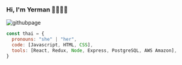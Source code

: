 ### Hi, I'm Yerman 👋👨🏾‍💻
![githubpage](https://user-images.githubusercontent.com/85423020/155056015-37cc16b5-bb24-4348-b276-db1e2f3189e8.png)
```javascript
const thai = {
  pronouns: "she" | "her",
  code: [Javascript, HTML, CSS],
  tools: [React, Redux, Node, Express, PostgreSQL, AWS Amazon],
}
```

<!--
**YermanMerel/YermanMerel** is a ✨ _special_ ✨ repository because its `README.md` (this file) appears on your GitHub profile.

Here are some ideas to get you started:

- 🔭 I’m currently working on ...
- 🌱 I’m currently learning ...
- 👯 I’m looking to collaborate on ...
- 🤔 I’m looking for help with ...
- 💬 Ask me about ...
- 📫 How to reach me: ...
- 😄 Pronouns: ...
- ⚡ Fun fact: ...
-->
